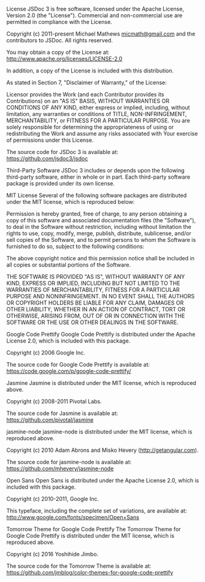 License
JSDoc 3 is free software, licensed under the Apache License, Version 2.0 (the "License"). Commercial and non-commercial use are permitted in compliance with the License.

Copyright (c) 2011-present Michael Mathews micmath@gmail.com and the contributors to JSDoc. All rights reserved.

You may obtain a copy of the License at: http://www.apache.org/licenses/LICENSE-2.0

In addition, a copy of the License is included with this distribution.

As stated in Section 7, "Disclaimer of Warranty," of the License:

Licensor provides the Work (and each Contributor provides its Contributions) on an "AS IS" BASIS, WITHOUT WARRANTIES OR CONDITIONS OF ANY KIND, either express or implied, including, without limitation, any warranties or conditions of TITLE, NON-INFRINGEMENT, MERCHANTABILITY, or FITNESS FOR A PARTICULAR PURPOSE. You are solely responsible for determining the appropriateness of using or redistributing the Work and assume any risks associated with Your exercise of permissions under this License.

The source code for JSDoc 3 is available at: https://github.com/jsdoc3/jsdoc

Third-Party Software
JSDoc 3 includes or depends upon the following third-party software, either in whole or in part. Each third-party software package is provided under its own license.

MIT License
Several of the following software packages are distributed under the MIT license, which is reproduced below:

Permission is hereby granted, free of charge, to any person obtaining a copy of this software and associated documentation files (the "Software"), to deal in the Software without restriction, including without limitation the rights to use, copy, modify, merge, publish, distribute, sublicense, and/or sell copies of the Software, and to permit persons to whom the Software is furnished to do so, subject to the following conditions:

The above copyright notice and this permission notice shall be included in all copies or substantial portions of the Software.

THE SOFTWARE IS PROVIDED "AS IS", WITHOUT WARRANTY OF ANY KIND, EXPRESS OR IMPLIED, INCLUDING BUT NOT LIMITED TO THE WARRANTIES OF MERCHANTABILITY, FITNESS FOR A PARTICULAR PURPOSE AND NONINFRINGEMENT. IN NO EVENT SHALL THE AUTHORS OR COPYRIGHT HOLDERS BE LIABLE FOR ANY CLAIM, DAMAGES OR OTHER LIABILITY, WHETHER IN AN ACTION OF CONTRACT, TORT OR OTHERWISE, ARISING FROM, OUT OF OR IN CONNECTION WITH THE SOFTWARE OR THE USE OR OTHER DEALINGS IN THE SOFTWARE.

Google Code Prettify
Google Code Prettify is distributed under the Apache License 2.0, which is included with this package.

Copyright (c) 2006 Google Inc.

The source code for Google Code Prettify is available at: https://code.google.com/p/google-code-prettify/

Jasmine
Jasmine is distributed under the MIT license, which is reproduced above.

Copyright (c) 2008-2011 Pivotal Labs.

The source code for Jasmine is available at: https://github.com/pivotal/jasmine

jasmine-node
jasmine-node is distributed under the MIT license, which is reproduced above.

Copyright (c) 2010 Adam Abrons and Misko Hevery (http://getangular.com).

The source code for jasmine-node is available at: https://github.com/mhevery/jasmine-node

Open Sans
Open Sans is distributed under the Apache License 2.0, which is included with this package.

Copyright (c) 2010-2011, Google Inc.

This typeface, including the complete set of variations, are available at: http://www.google.com/fonts/specimen/Open+Sans

Tomorrow Theme for Google Code Prettify
The Tomorrow Theme for Google Code Prettify is distributed under the MIT license, which is reproduced above.

Copyright (c) 2016 Yoshihide Jimbo.

The source code for the Tomorrow Theme is available at: https://github.com/jmblog/color-themes-for-google-code-prettify